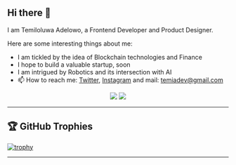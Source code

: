 ## Hi there 👋

I am Temiloluwa Adelowo, a Frontend Developer and Product Designer.

Here are some interesting things about me:

- I am tickled by the idea of Blockchain technologies and Finance
- I hope to build a valuable startup, soon
- I am intrigued by Robotics and its intersection with AI
- 📫 How to reach me: [Twitter](https://twitter.com/temi0x), [Instagram](https://instagram.com/temi0x) and mail: [temiadev@gmail.com](mailto:temiadev@gmail.com)

<!--<p align="center"> 
  Visitor count<br>
  <img src="https://profile-counter.glitch.me/temi0x/count.svg" />
</p> -->
<p align="center">
  <img src ="https://github-readme-stats.vercel.app/api?username=temi0x&show_icons=true&count_private=true&theme=darcula&hide_border=true&hide=issues,contribs&bg_color=00000000">
  <img src ="https://github-readme-stats.vercel.app/api/top-langs/?username=temi0x&layout=compact&hide_border=true&theme=darcula&bg_color=00000000&langs_count=6">
<!--   <img src ="https://github-readme-streak-stats.herokuapp.com?user=temi0x&theme=darcula&hide_border=true&background=FFFFFF00">
</p> -->

<hr>

## 🏆 GitHub Trophies

[![trophy](https://github-profile-trophy.vercel.app/?username=temi0x&theme=onedark&margin-w=15&margin-h=15)](https://www.buymeacoffee.com/pantani)

<hr>
